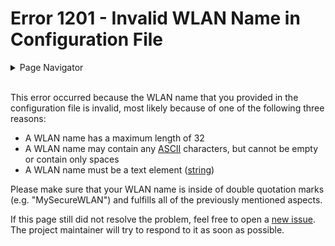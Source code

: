 # Error 1201 - Invalid WLAN Name in Configuration File

<details>
<summary>Page Navigator</summary>
<ul style="list-style: '▶  '"><li><a href="https://github.com/smolinde/iot-dashboard">Main Page</a></li>
<li><a href="https://github.com/smolinde/iot-dashboard/tree/master/errors">Error Pages</a></li>
<li><a href="https://github.com/smolinde/iot-dashboard/issues">Other Issues</a></li></ul>
</details><br>

This error occurred because the WLAN name that you provided in the configuration file is invalid, most likely because of one of the following three reasons:

* A WLAN name has a maximum length of 32
* A WLAN name may contain any [ASCII](https://en.wikipedia.org/wiki/ASCII) characters, but cannot be empty or contain only spaces
* A WLAN name must be a text element ([string](https://en.wikipedia.org/wiki/String_(computer_science)))

Please make sure that your WLAN name is inside of double quotation marks (e.g. "MySecureWLAN") and fulfills all of the previously mentioned aspects.

If this page still did not resolve the problem, feel free to open a [new issue](https://github.com/smolinde/iot-dashboard/issues/new?template=BLANK_ISSUE). The project maintainer will try to respond to it as soon as possible.